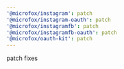 ```yaml
---
'@microfox/instagram': patch
'@microfox/instagram-oauth': patch
'@microfox/instagramfb': patch
'@microfox/instagramfb-oauth': patch
'@microfox/oauth-kit': patch
---
```


patch fixes
